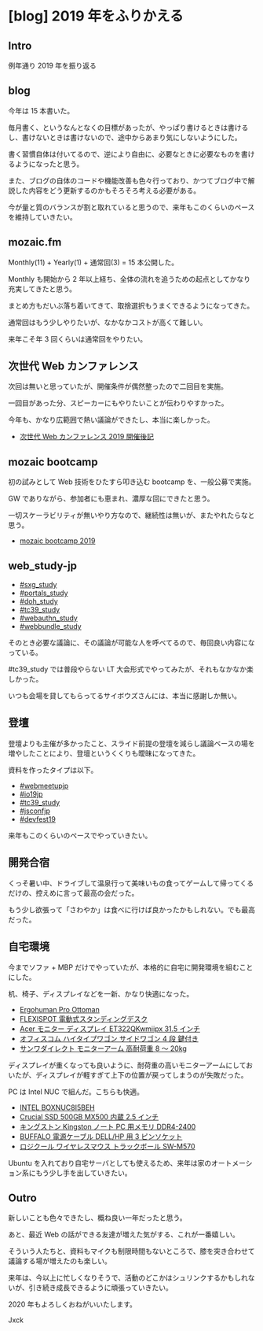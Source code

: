 # [blog] 2019 年をふりかえる

## Intro

例年通り 2019 年を振り返る


## blog

今年は 15 本書いた。

毎月書く、というなんとなくの目標があったが、やっぱり書けるときは書けるし、書けないときは書けないので、途中からあまり気にしないようにした。

書く習慣自体は付いてるので、逆により自由に、必要なときに必要なものを書けるようになったと思う。

また、ブログの自体のコードや機能改善も色々行っており、かつてブログ中で解説した内容をどう更新するのかもそろそろ考える必要がある。

今が量と質のバランスが割と取れていると思うので、来年もこのくらいのペースを維持していきたい。


## mozaic.fm

Monthly(11) + Yearly(1) + 通常回(3) = 15 本公開した。

Monthly も開始から 2 年以上経ち、全体の流れを追うための起点としてかなり充実してきたと思う。

まとめ方もだいぶ落ち着いてきて、取捨選択もうまくできるようになってきた。

通常回はもう少しやりたいが、なかなかコストが高くて難しい。

来年こそ年 3 回くらいは通常回をやりたい。


## 次世代 Web カンファレンス

次回は無いと思っていたが、開催条件が偶然整ったので二回目を実施。

一回目があった分、スピーカーにもやりたいことが伝わりやすかった。

今年も、かなり広範囲で熱い議論ができたし、本当に楽しかった。

- [次世代 Web カンファレンス 2019 開催後記](https://blog.jxck.io/entries/2019-01-15/next-web-conf-2019.html)


## mozaic bootcamp

初の試みとして Web 技術をひたすら叩き込む bootcamp を、一般公募で実施。

GW でありながら、参加者にも恵まれ、濃厚な回にできたと思う。

一切スケーラビリティが無いやり方なので、継続性は無いが、またやれたらなと思う。

- [mozaic bootcamp 2019](https://blog.jxck.io/entries/2019-05-12/mozaic-bootcamp-2019.html)


## web_study-jp

- [#sxg_study](https://web-study.connpass.com/event/128480/)
- [#portals_study](https://web-study.connpass.com/event/128483/)
- [#doh_study](https://web-study.connpass.com/event/131577/)
- [#tc39_study](https://web-study.connpass.com/event/147538/)
- [#webauthn_study](https://web-study.connpass.com/event/149833/)
- [#webbundle_study](https://web-study.connpass.com/event/155002/)

そのとき必要な議論に、その議論が可能な人を呼べてるので、毎回良い内容になっている。

#tc39_study では普段やらない LT 大会形式でやってみたが、それもなかなか楽しかった。

いつも会場を貸してもらってるサイボウズさんには、本当に感謝しか無い。


## 登壇

登壇よりも主催が多かったこと、スライド前提の登壇を減らし議論ベースの場を増やしたことにより、登壇というくくりも曖昧になってきた。

資料を作ったタイプは以下。

- [#webmeetupjp](https://web-engineer-meetup.connpass.com/event/122252/)
- [#io19jp](https://gdg-tokyo.connpass.com/event/128867/)
- [#tc39_study](https://web-study.connpass.com/event/147538/)
- [#jsconfjp](https://jsconf.jp/2019/)
- [#devfest19](https://tokyo.gdgjapan.org/devfest2019)

来年もこのくらいのペースでやっていきたい。


## 開発合宿

くっそ暑い中、ドライブして温泉行って美味いもの食ってゲームして帰ってくるだけの、控えめに言って最高の会だった。

もう少し欲張って「さわやか」は食べに行けば良かったかもしれない。でも最高だった。


## 自宅環境

今までソファ + MBP だけでやっていたが、本格的に自宅に開発環境を組むことにした。

机、椅子、ディスプレイなどを一新、かなり快適になった。

- [Ergohuman Pro Ottoman](https://www.amazon.co.jp/dp/B00LHADDFG)
- [FLEXISPOT 電動式スタンディングデスク](https://www.amazon.co.jp/dp/B07HF2WN1Z)
- [Acer モニター ディスプレイ ET322QKwmiipx 31.5 インチ](https://www.amazon.co.jp/dp/B0771DQYT5)
- [オフィスコム ハイタイプワゴン サイドワゴン 4 段 鍵付き](https://www.amazon.co.jp/dp/B0721SL7LM)
- [サンワダイレクト モニターアーム 高耐荷重 8 〜 20kg](https://www.amazon.co.jp/dp/B07JLGHXFR)

ディスプレイが重くなっても良いように、耐荷重の高いモニターアームにしておいたが、ディスプレイが軽すぎて上下の位置が戻ってしまうのが失敗だった。

PC は Intel NUC で組んだ。こちらも快適。

- [INTEL BOXNUC8I5BEH](https://www.amazon.co.jp/dp/B07J6T286L)
- [Crucial SSD 500GB MX500 内蔵 2.5 インチ](https://www.amazon.co.jp/dp/B077PPN5NN)
- [キングストン Kingston ノート PC 用メモリ DDR4-2400](https://www.amazon.co.jp/dp/B01LW588R9)
- [BUFFALO 電源ケーブル DELL/HP 用 3 ピンソケット](https://www.amazon.co.jp/dp/B014GLJJ32)
- [ロジクール ワイヤレスマウス トラックボール SW-M570](https://www.amazon.co.jp/dp/B07DC88C26)

Ubuntu を入れており自宅サーバとしても使えるため、来年は家のオートメーション系にもう少し手を出していきたい。


## Outro

新しいことも色々できたし、概ね良い一年だったと思う。

あと、最近 Web の話ができる友達が増えた気がする、これが一番嬉しい。

そういう人たちと、資料もマイクも制限時間もないところで、膝を突き合わせて議論する場が増えたのも楽しい。

来年は、今以上に忙しくなりそうで、活動のどこかはシュリンクするかもしれないが、引き続き成長できるように頑張っていきたい。

2020 年もよろしくおねがいいたします。

Jxck